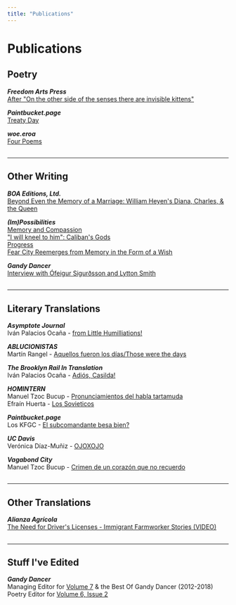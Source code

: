 ```yaml
---
title: "Publications"
---
```


# Publications

## Poetry
***Freedom Arts Press***  
[After "On the other side of the senses there are invisible kittens"](https://freedomartspress.com/post/614764834436923392/after-on-the-other-side-of-the-senses-there-are "After 'On the other side of the senses there are invisible kittens'")  

***Paintbucket.page***  
[Treaty Day](https://paintbucket.page/live-ammo-round/2019/10/05/treaty-day.html "Treaty Day")  

***woe.eroa***  
[Four Poems](https://www.woeeroa.com/features/noah-mazer-4-poems "Four Poems")  

##
---

## Other Writing
***BOA Editions, Ltd.***  
[Beyond Even the Memory of a Marriage: William Heyen's Diana, Charles, & the Queen](https://www.boaeditions.org/blogs/main/exploring-the-backlist-charles-diana-the-queen "Beyond Even the Memory of a Marriage: William Heyen's Diana, Charles, & the Queen")

***(Im)Possibilities***  
[Memory and Compassion](https://morrison.sunygeneseoenglish.org/2019/05/14/memory-and-compassion/ "Memory and Compassion")  
["I will kneel to him": Caliban's Gods](https://morrison.sunygeneseoenglish.org/2018/05/02/i-will-kneel-to-him-calibans-gods/ "'I will kneel to him': Caliban's Gods")    
[Progress](https://morrison.sunygeneseoenglish.org/2019/03/04/progress/ "Progress")  
[Fear City Reemerges from Memory in the Form of a Wish](https://morrison.sunygeneseoenglish.org/2018/04/03/fear-city-reemerges-from-memory-in-the-form-of-a-wish/ "Fear City Reemerges from Memory in the Form of a Wish")

***Gandy Dancer***  
[Interview with Ófeigur Sigurðsson and Lytton Smith](https://www.gandydancer.org/volume-7-interview/ "Interview with Ófeigur Sigurðsson and Lytton Smith")  

##
---
## Literary Translations
***Asymptote Journal***  
Iván Palacios Ocaña - [from Little Humilliations!](https://www.asymptotejournal.com/poetry/ivan-palacios-ocana-little-humiliations/ "from Little Humilliations!")

***ABLUCIONISTAS***  
Martín Rangel - [Aquellos fueron los días/Those were the days](https://ablucionistas.com/aquellos-fueron-los-dias-those-were-the-days-%c2%b7eng-esp%c2%b7-martin-rangel/ "Aquellos fueron los días/Those were the days")

***The Brooklyn Rail In Translation***  
Iván Palacios Ocaña - [Adiós, Casilda!](https://intranslation.brooklynrail.org/spanish/adios-casilda/%22 "Adiós, Casilda!") 

***HOMINTERN***  
Manuel Tzoc Bucup - [Pronunciamientos del habla tartamuda](https://homintern.soy/posts/pronunciamientos.html "Pronunciamientos del habla tartamuda")  
Efraín Huerta - [Los Sovieticos](https://homintern.soy/issues/10-10-20/thesoviets.html "Los Sovieticos")  

***Paintbucket.page***  
Los KFGC - [El subcomandante besa bien?](https://paintbucket.page/big-ebooks-money/2019/11/01/el-subcomandante.html "El subcomandante besa bien?")

***UC Davis***  
Verónica Díaz-Muñiz - [OJOXOJO](https://arts.ucdavis.edu/seasonal-event/ojoxojo-eye-eye "OJOXOJO")

***Vagabond City***  
Manuel Tzoc Bucup - [Crimen de un corazón que no recuerdo](https://vagabondcitylit.com/2020/01/13/manuel-tzoc-bucap-translated-by-noah-mazer/ "Crimen de un corazón que no recuerdo")

##
---

## Other Translations


***Alianza Agrícola***  
[The Need for Driver's Licenses - Immigrant Farmworker Stories (VIDEO)](https://www.youtube.com/watch?v=NN08klTv7e0 "The Need for Driver's Licenses")   


##
---

## Stuff I've Edited
***Gandy Dancer***  
Managing Editor for [Volume 7](https://www.gandydancer.org/archives/vol-7/ "Volume 7") & the Best Of Gandy Dancer (2012-2018)  
Poetry Editor for [Volume 6, Issue 2](https://www.gandydancer.org/archives/vol-6-no-2-2/ "Volume 6, Issue 2")  